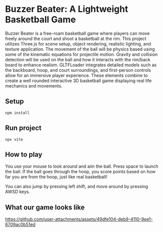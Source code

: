 # Buzzer Beater: A Lightweight Basketball Game

Buzzer Beater is a free-roam basketball game where players can move freely around
the court and shoot a basketball at the rim. This project utilizes Three.js for
scene setup, object rendering, realistic lighting, and texture application. The movement of the
ball will be physics based using some of the kinematic equations for projectile motion. Gravity
and collision detection will be used on the ball and how it interacts with the rim/back board to
enhance realism. GLTFLoader integrates detailed models such as the backboard, hoop, and
court surroundings, and first-person controls allow for an immersive player experience. These
elements combine to create a well rounded interactive 3D basketball game displaying real life
mechanics and movements.

## Setup

```shell
npm install
```

## Run project

```shell
npx vite
```

## How to play

You use your mouse to look around and aim the ball. Press space to launch the ball.
If the ball goes through the hoop, you score points based on how far you are from the hoop, 
just like real basketball! 

You can also jump by pressing left shift, and move around by pressing AWSD keys.

## What our game looks like

https://github.com/user-attachments/assets/49dfe104-deb9-4110-9ee1-6709ac0b51ed

